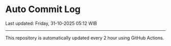 # Auto Commit Log

Last updated: Friday, 31-10-2025 05:12 WIB

---

This repository is automatically updated every 2 hour using GitHub Actions.
